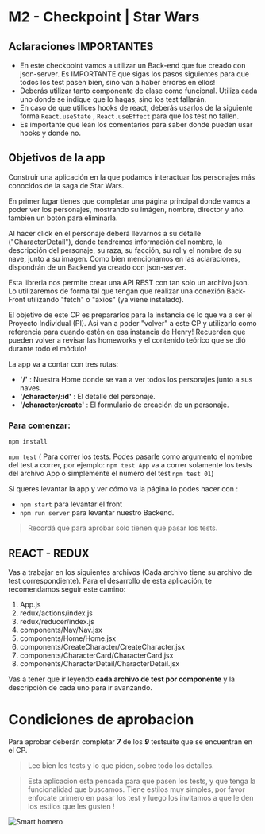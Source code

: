 # M2 - Checkpoint | Star Wars

## Aclaraciones IMPORTANTES

- En este checkpoint vamos a utilizar un Back-end que fue creado con json-server. Es IMPORTANTE que sigas los pasos siguientes para que todos los test pasen bien, sino van a haber errores en ellos!
- Deberás utilizar tanto componente de clase como funcional. Utiliza cada uno donde se indique que lo hagas, sino los test fallarán.
- En caso de que utilices hooks de react, deberás usarlos de la siguiente forma `React.useState` , `React.useEffect` para que los test no fallen.
- Es importante que lean los comentarios para saber donde pueden usar hooks y donde no.

## Objetivos de la app

Construir una aplicación en la que podamos interactuar los personajes más conocidos de la saga de 
Star Wars.  

En primer lugar tienes que completar una página principal donde vamos a poder ver los personajes, mostrando su imágen, nombre, director y año. tambien un botón para eliminarla.

Al hacer click en el personaje deberá llevarnos a su detalle ("CharacterDetail"), donde tendremos información del nombre, la descripción del personaje, su raza, su facción, su rol y el nombre de su nave, junto a su imagen.
Como bien mencionamos en las aclaraciones, dispondrán de un Backend ya creado con json-server.

Esta libreria nos permite crear una API REST con tan solo un archivo json.
Lo utilizaremos de forma tal que tengan que realizar una conexión Back-Front utilizando "fetch" o "axios" (ya viene instalado).

El objetivo de este CP es prepararlos para la instancia de lo que va a ser el Proyecto Individual (PI). Así van a poder "volver" a este CP y utilizarlo como referencia para cuando estén en esa instancia de Henry!
Recuerden que pueden volver a revisar las homeworks y el contenido teórico que se dió durante todo el módulo!

La app va a contar con tres rutas:

- **'/'** : Nuestra Home donde se van a ver todos los personajes junto a sus naves.
- **'/character/:id'** : El detalle del personaje.
- **'/character/create'** : El formulario de creación de un personaje.

### Para comenzar:

`npm install`

`npm test` ( Para correr los tests. Podes pasarle como argumento el nombre del test a correr, por ejemplo: `npm test App` va a correr solamente los tests del archivo App o simplemente el numero del test `npm test 01`)

Si queres levantar la app y ver cómo va la página lo podes hacer con :

- `npm start` para levantar el front
- `npm run server` para levantar nuestro Backend.

> Recordá que para aprobar solo tienen que pasar los tests.

## REACT - REDUX

Vas a trabajar en los siguientes archivos (Cada archivo tiene su archivo de test correspondiente). Para el desarrollo de esta aplicación, te recomendamos seguir este camino:

1. App.js 
2. redux/actions/index.js
3. redux/reducer/index.js
4. components/Nav/Nav.jsx
5. components/Home/Home.jsx
6. components/CreateCharacter/CreateCharacter.jsx
7. components/CharacterCard/CharacterCard.jsx
8. components/CharacterDetail/CharacterDetail.jsx

Vas a tener que ir leyendo **cada archivo de test por componente** y la descripción de cada uno para ir avanzando.

# Condiciones de aprobacion

Para aprobar deberán completar **_7_** de los **_9_** testsuite que se encuentran en el CP.

> Lee bien los tests y lo que piden, sobre todo los detalles.

> Esta aplicacion esta pensada para que pasen los tests, y que tenga la funcionalidad que buscamos. Tiene estilos muy simples, por favor enfocate primero en pasar los test y luego los invitamos a que le den los estilos que les gusten !

![Smart homero](https://i.pinimg.com/474x/d1/a3/0b/d1a30b97cd6828b812c3f9bbf6af65c9.jpg)
